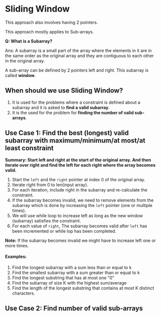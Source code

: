 # Sliding Window

This approach also involves having 2 pointers.

This approach mostly applies to Sub-arrays.

**Q: What is a Subarray?**

Ans: A subarray is a small part of the array where the elements in it are in the same order as the original array and they are contiguous to each other in the original array.

A sub-array can be defined by 2 pointers left and right. This subarray is called **window**.

## When should we use Sliding Window?
1. It is used for the problems where a constraint is defined about a subarray and it is asked to **find a valid subarray**.
2. It is the used for the problem for **finding the number of valid sub-arrays**.

## Use Case 1: Find the best (longest) valid subarray with maximum/minimum/at most/at least constraint
**Summary: Start left and right at the start of the original array. And then iterate over right and find the left for each right where the array becomes valid.**
1. Start the `left` and the `right` pointer at index 0 of the original array.
2. Iterate right from 0 to len(input array).
3. For each iteration, include right in the subarray and re-calculate the constraint.
4. If the subarray becomes invalid, we need to remove elements from the subarray which is done by increasing the `left` pointer (one or multiple times).
5. We will use while loop to increase left as long as the new window (subarray) satisfies the constraint.
6. For each value of `right`, The subarray becomes valid after `left` has been incremented or while lop has been completed.

**Note:** If the subarray becomes invalid we might have to increase left one or more times.

#### Examples:
1. Find the longest subarray with a sum less than or equal to k
2. Find the smallest subarray with a sum greater than or equal to k
3. Find the longest substring that has at most one "0"
4. Find the subarray of size K with the highest sum/average
5. Find the length of the longest substring that contains at most K distinct characters.

## Use Case 2: Find number of valid sub-arrays
